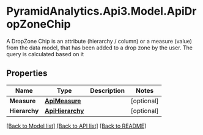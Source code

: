 # PyramidAnalytics.Api3.Model.ApiDropZoneChip
A DropZone Chip is an attribute (hierarchy / column) or a measure (value) from the data model, that has been added to a drop zone by the user. The query is calculated based on it

## Properties

Name | Type | Description | Notes
------------ | ------------- | ------------- | -------------
**Measure** | [**ApiMeasure**](ApiMeasure.md) |  | [optional] 
**Hierarchy** | [**ApiHierarchy**](ApiHierarchy.md) |  | [optional] 

[[Back to Model list]](../README.md#documentation-for-models) [[Back to API list]](../README.md#documentation-for-api-endpoints) [[Back to README]](../README.md)

